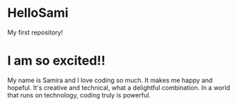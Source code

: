 # HelloSami
My first repository!
<h1>I am so excited!!</h1>
<p>My name is Samira and I love coding so much. It makes me happy and hopeful. It's creative and technical, what a delightful combination. In a world that runs on technology, coding truly is powerful. </p>
